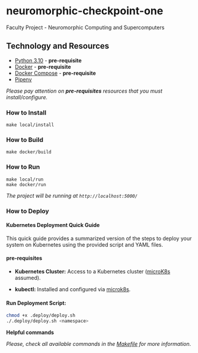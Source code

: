 # neuromorphic-checkpoint-one
Faculty Project - Neuromorphic Computing and Supercomputers

## Technology and Resources

- [Python 3.10](https://www.python.org/downloads/release/python-31010/) - **pre-requisite**
- [Docker](https://www.docker.com/get-started) - **pre-requisite**
- [Docker Compose](https://docs.docker.com/compose/) - **pre-requisite**
- [Pipenv](https://github.com/pypa/pipenv)

*Please pay attention on **pre-requisites** resources that you must install/configure.*

### How to Install

```
make local/install
```

### How to Build

```
make docker/build
```

### How to Run

```
make local/run
make docker/run
```

*The project will be running at `http://localhost:5000/`*

### How to Deploy

#### Kubernetes Deployment Quick Guide

This quick guide provides a summarized version of the steps to deploy your system on Kubernetes using the provided script and YAML files.

#### pre-requisites

- **Kubernetes Cluster:** Access to a Kubernetes cluster ([microK8s](https://microk8s.io/) assumed).

- **kubectl:** Installed and configured via [microk8s](https://microk8s.io/).

#### Run Deployment Script:

``` sh
chmod +x .deploy/deploy.sh
./.deploy/deploy.sh <namespace>
```

**Helpful commands**

*Please, check all available commands in the [Makefile](Makefile) for more information*.
